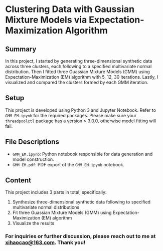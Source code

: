 # Clustering Data with Gaussian Mixture Models via Expectation-Maximization Algorithm

## Summary
In this project, I started by generating three-dimensional synthetic data across three clusters, each following to a specified multivariate normal distribution. Then I 
fitted three Guassian Mixture Models (GMM) using Expectation-Maximization (EM) algorithm with 5, 12, 30 iterations. Lastly, I visualized and compared the clusters formed by each GMM iteration.


## Setup
This project is developed using Python 3 and Jupyter Notebook. Refer to `GMM_EM.ipynb` for the required packages. Please
make sure your `threadpoolctl` package has a version > 3.0.0, otherwise model fitting will fail.


## File Descriptions
- `GMM_EM.ipynb`: Python notebook responsible for data generation and model construction.
- `GMM_EM.pdf`: PDF export of the `GMM_EM.ipynb` notebook.


## Content
This project includes 3 parts in total, specifically: 
1. Synthesize three-dimensional synthetic data following to specified multivariate normal distributions
2. Fit three Guassian Mixture Models (GMM) using Expectation-Maximization (EM) algorithm
3. Visualize the results

### For inquiries or further discussion, please reach out to me at [xihaocao@163.com](mailto:xihaocao@163.com). Thank you!
